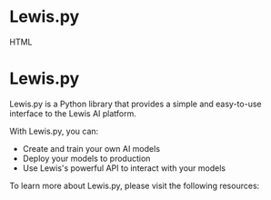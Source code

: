 # Lewis.py
HTML

<!DOCTYPE html>
<html>
<head>
 <title>Lewis.py</title>
</head>
<body>
 <h1>Lewis.py</h1>
 <p>Lewis.py is a Python library that provides a simple and
easy-to-use interface to the Lewis AI platform.</p>
 <p>With Lewis.py, you can:</p>
 <ul>
   <li>Create and train your own AI models</li>
   <li>Deploy your models to production</li>
   <li>Use Lewis's powerful API to interact with your models</li>
 </ul>
 <p>To learn more about Lewis.py, please visit the following resources:</p>
 <ul>

